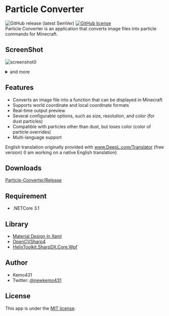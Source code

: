 # Particle Converter 
![GitHub release (latest SemVer)](https://img.shields.io/github/v/release/kemo14331/Particle-Converter)  [![GitHub license](https://img.shields.io/github/license/kemo14331/Particle-Converter)](https://github.com/kemo14331/Particle-Converter/blob/main/LICENSE)  
Particle Converter is an application that converts image files into particle commands for Minecraft.

## ScreenShot
 ![screenshot0](https://imgur.com/HvnhBgF.jpg,"screenshot")
 <details>
 <summary>and more</summary><div>  
 <img src="https://imgur.com/Ld544Cx.jpg", "screenshot1">
 <img src="https://imgur.com/hdSbSkc.jpg" alt="screenshot2" />
 </div></details>  

## Features
* Converts an image file into a function that can be displayed in Minecraft
* Supports world coordinate and local coordinate formats
* Real-time output preview
* Several configurable options, such as size, resolution, and color (for dust particles)
* Compatible with particles other than dust, but loses color (color of particle overrides)
* Multi-language support

English translation originally provided with www.DeepL.com/Translator (free version)
(I am working on a native English translation)

## Downloads
 [Particle-Converter/Release](https://github.com/kemo14331/Particle-Converter/releases/latest)
 
## Requirement
 
 * .NETCore 3.1
 
## Library
 * [Material Design In Xaml](http://materialdesigninxaml.net/)
 * [OpenCVSharp4](https://github.com/shimat/opencvsharp)
 * [HelixToolkit.SharpDX.Core.Wpf](https://github.com/helix-toolkit/helix-toolkit) 

## Author

* Kemo431  
* Twitter: [@newkemo431](https://twitter.com/newkemo431)
 
## License
This app is under the [MIT license](https://en.wikipedia.org/wiki/MIT_License).
